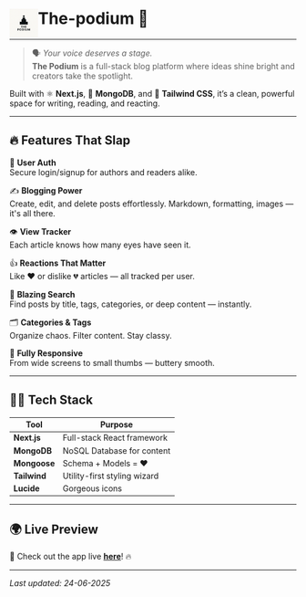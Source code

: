 <div>
  <h1>The-podium 🚀 <img src="./public/logo-off-light.png" width="50" alt="podium logo" align="left"></h1>
</div>

---

> 🗣️ *Your voice deserves a stage.*  
> **The Podium** is a full-stack blog platform where ideas shine bright and creators take the spotlight.

Built with ⚛️ **Next.js**, 💾 **MongoDB**, and 🎨 **Tailwind CSS**, it’s a clean, powerful space for writing, reading, and reacting.

---

## 🔥 Features That Slap

💬 **User Auth**  
Secure login/signup for authors and readers alike.

✍️ **Blogging Power**  
Create, edit, and delete posts effortlessly. Markdown, formatting, images — it's all there.

👁️ **View Tracker**  
Each article knows how many eyes have seen it.

👍 **Reactions That Matter**  
Like ❤️ or dislike 💔 articles — all tracked per user.

🔎 **Blazing Search**  
Find posts by title, tags, categories, or deep content — instantly.

🗂️ **Categories & Tags**  
Organize chaos. Filter content. Stay classy.

📱 **Fully Responsive**  
From wide screens to small thumbs — buttery smooth.

---

## 🧑‍🍳 Tech Stack

| Tool        | Purpose                      |
|-------------|------------------------------|
| **Next.js** | Full-stack React framework   |
| **MongoDB** | NoSQL Database for content   |
| **Mongoose**| Schema + Models = ❤️         |
| **Tailwind**| Utility-first styling wizard |
| **Lucide**  | Gorgeous icons                |

---

## 🌍 **Live Preview**
🚀 Check out the app live **[here](https://the-podium.vercel.app/)**! 🔥

---

_Last updated: 24-06-2025_
